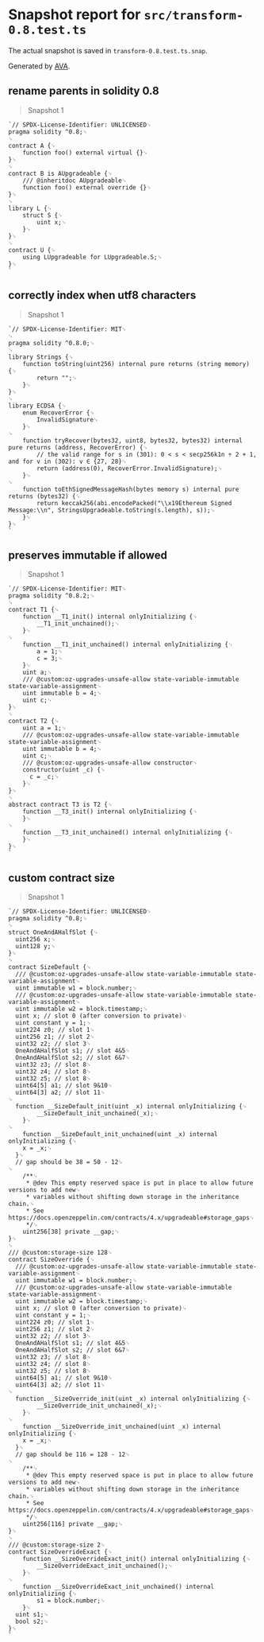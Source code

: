 # Snapshot report for `src/transform-0.8.test.ts`

The actual snapshot is saved in `transform-0.8.test.ts.snap`.

Generated by [AVA](https://avajs.dev).

## rename parents in solidity 0.8

> Snapshot 1

    `// SPDX-License-Identifier: UNLICENSED␊
    pragma solidity ^0.8;␊
    ␊
    contract A {␊
        function foo() external virtual {}␊
    }␊
    ␊
    contract B is AUpgradeable {␊
        /// @inheritdoc AUpgradeable␊
        function foo() external override {}␊
    }␊
    ␊
    library L {␊
        struct S {␊
            uint x;␊
        }␊
    }␊
    ␊
    contract U {␊
        using LUpgradeable for LUpgradeable.S;␊
    }␊
    `

## correctly index when utf8 characters

> Snapshot 1

    `// SPDX-License-Identifier: MIT␊
    ␊
    pragma solidity ^0.8.0;␊
    ␊
    library Strings {␊
        function toString(uint256) internal pure returns (string memory) {␊
            return "";␊
        }␊
    }␊
    ␊
    library ECDSA {␊
        enum RecoverError {␊
            InvalidSignature␊
        }␊
    ␊
        function tryRecover(bytes32, uint8, bytes32, bytes32) internal pure returns (address, RecoverError) {␊
            // the valid range for s in (301): 0 < s < secp256k1n ÷ 2 + 1, and for v in (302): v ∈ {27, 28}␊
            return (address(0), RecoverError.InvalidSignature);␊
        }␊
    ␊
        function toEthSignedMessageHash(bytes memory s) internal pure returns (bytes32) {␊
            return keccak256(abi.encodePacked("\\x19Ethereum Signed Message:\\n", StringsUpgradeable.toString(s.length), s));␊
        }␊
    }␊
    `

## preserves immutable if allowed

> Snapshot 1

    `// SPDX-License-Identifier: MIT␊
    pragma solidity ^0.8.2;␊
    ␊
    contract T1 {␊
        function __T1_init() internal onlyInitializing {␊
            __T1_init_unchained();␊
        }␊
    ␊
        function __T1_init_unchained() internal onlyInitializing {␊
            a = 1;␊
            c = 3;␊
        }␊
        uint a;␊
        /// @custom:oz-upgrades-unsafe-allow state-variable-immutable state-variable-assignment␊
        uint immutable b = 4;␊
        uint c;␊
    }␊
    ␊
    contract T2 {␊
        uint a = 1;␊
        /// @custom:oz-upgrades-unsafe-allow state-variable-immutable state-variable-assignment␊
        uint immutable b = 4;␊
        uint c;␊
        /// @custom:oz-upgrades-unsafe-allow constructor␊
        constructor(uint _c) {␊
          c = _c;␊
        }␊
    }␊
    ␊
    abstract contract T3 is T2 {␊
        function __T3_init() internal onlyInitializing {␊
        }␊
    ␊
        function __T3_init_unchained() internal onlyInitializing {␊
        }␊
    }␊
    `

## custom contract size

> Snapshot 1

    `// SPDX-License-Identifier: UNLICENSED␊
    pragma solidity ^0.8;␊
    ␊
    struct OneAndAHalfSlot {␊
      uint256 x;␊
      uint128 y;␊
    }␊
    ␊
    contract SizeDefault {␊
      /// @custom:oz-upgrades-unsafe-allow state-variable-immutable state-variable-assignment␊
      uint immutable w1 = block.number;␊
      /// @custom:oz-upgrades-unsafe-allow state-variable-immutable state-variable-assignment␊
      uint immutable w2 = block.timestamp;␊
      uint x; // slot 0 (after conversion to private)␊
      uint constant y = 1;␊
      uint224 z0; // slot 1␊
      uint256 z1; // slot 2␊
      uint32 z2; // slot 3␊
      OneAndAHalfSlot s1; // slot 4&5␊
      OneAndAHalfSlot s2; // slot 6&7␊
      uint32 z3; // slot 8␊
      uint32 z4; // slot 8␊
      uint32 z5; // slot 8␊
      uint64[5] a1; // slot 9&10␊
      uint64[3] a2; // slot 11␊
    ␊
      function __SizeDefault_init(uint _x) internal onlyInitializing {␊
            __SizeDefault_init_unchained(_x);␊
        }␊
    ␊
        function __SizeDefault_init_unchained(uint _x) internal onlyInitializing {␊
        x = _x;␊
      }␊
      // gap should be 38 = 50 - 12␊
    ␊
        /**␊
         * @dev This empty reserved space is put in place to allow future versions to add new␊
         * variables without shifting down storage in the inheritance chain.␊
         * See https://docs.openzeppelin.com/contracts/4.x/upgradeable#storage_gaps␊
         */␊
        uint256[38] private __gap;␊
    }␊
    ␊
    /// @custom:storage-size 128␊
    contract SizeOverride {␊
      /// @custom:oz-upgrades-unsafe-allow state-variable-immutable state-variable-assignment␊
      uint immutable w1 = block.number;␊
      /// @custom:oz-upgrades-unsafe-allow state-variable-immutable  state-variable-assignment␊
      uint immutable w2 = block.timestamp;␊
      uint x; // slot 0 (after conversion to private)␊
      uint constant y = 1;␊
      uint224 z0; // slot 1␊
      uint256 z1; // slot 2␊
      uint32 z2; // slot 3␊
      OneAndAHalfSlot s1; // slot 4&5␊
      OneAndAHalfSlot s2; // slot 6&7␊
      uint32 z3; // slot 8␊
      uint32 z4; // slot 8␊
      uint32 z5; // slot 8␊
      uint64[5] a1; // slot 9&10␊
      uint64[3] a2; // slot 11␊
    ␊
      function __SizeOverride_init(uint _x) internal onlyInitializing {␊
            __SizeOverride_init_unchained(_x);␊
        }␊
    ␊
        function __SizeOverride_init_unchained(uint _x) internal onlyInitializing {␊
        x = _x;␊
      }␊
      // gap should be 116 = 128 - 12␊
    ␊
        /**␊
         * @dev This empty reserved space is put in place to allow future versions to add new␊
         * variables without shifting down storage in the inheritance chain.␊
         * See https://docs.openzeppelin.com/contracts/4.x/upgradeable#storage_gaps␊
         */␊
        uint256[116] private __gap;␊
    }␊
    ␊
    /// @custom:storage-size 2␊
    contract SizeOverrideExact {␊
        function __SizeOverrideExact_init() internal onlyInitializing {␊
            __SizeOverrideExact_init_unchained();␊
        }␊
    ␊
        function __SizeOverrideExact_init_unchained() internal onlyInitializing {␊
            s1 = block.number;␊
        }␊
      uint s1;␊
      bool s2;␊
    }␊
    `
